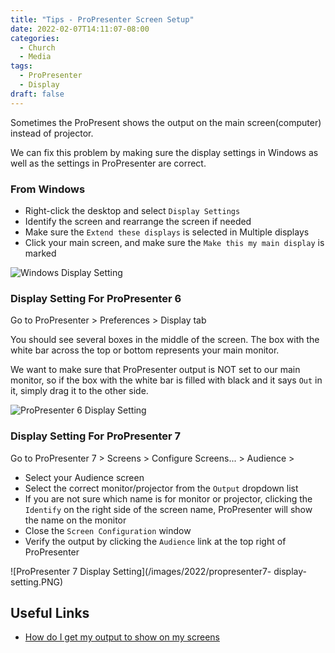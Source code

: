 ```yaml
---
title: "Tips - ProPresenter Screen Setup"
date: 2022-02-07T14:11:07-08:00
categories:
  - Church
  - Media
tags:
  - ProPresenter
  - Display
draft: false
---
```


Sometimes the ProPresent shows the output on the main screen(computer) instead of projector.

We can fix this problem by making sure the display settings in Windows as well as the settings in ProPresenter are correct.

### From Windows
* Right-click the desktop and select `Display Settings`
* Identify the screen and rearrange the screen if needed
* Make sure the `Extend these displays` is selected in Multiple displays
* Click your main screen, and make sure the `Make this my main display` is marked

![Windows Display Setting](/images/2022/windows-display-setting.PNG)

### Display Setting For ProPresenter 6
Go to ProPresenter > Preferences > Display tab

You should see several boxes in the middle of the screen. 
The box with the white bar across the top or bottom represents your main monitor.

We want to make sure that ProPresenter output is NOT set to our main monitor, 
so if the box with the white bar is filled with black and it says `Out` in it, 
simply drag it to the other side.

![ProPresenter 6 Display Setting](/images/2022/propresenter-display-setting.PNG)

### Display Setting For ProPresenter 7
Go to ProPresenter 7 > Screens > Configure Screens... > Audience > 

* Select your Audience screen
* Select the correct monitor/projector from the `Output` dropdown list
* If you are not sure which name is for monitor or projector, 
clicking the `Identify` on the right side of the screen name, ProPresenter will show the name on the monitor 
* Close the `Screen Configuration` window
* Verify the output by clicking the `Audience` link at the top right of ProPresenter 

![ProPresenter 7 Display Setting](/images/2022/propresenter7- display-setting.PNG)

## Useful Links
* [How do I get my output to show on my screens](https://support.renewedvision.com/hc/en-us/articles/360011694234-How-do-I-get-my-output-to-show-on-my-screens)